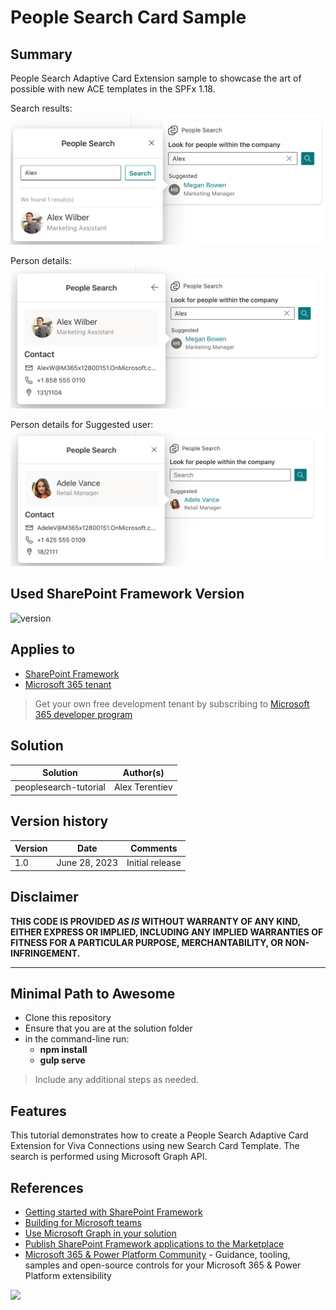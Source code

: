 # People Search Card Sample

## Summary

People Search Adaptive Card Extension sample to showcase the art of possible with new ACE templates in the SPFx 1.18.

Search results:
![Search results](./assets/search-results.png)

Person details:
![Person details](./assets/qv-person.png)

Person details for Suggested user:
![Person details for Suggested user](./assets/qv-suggested.png)

## Used SharePoint Framework Version

![version](https://img.shields.io/badge/version-1.18.0--beta.1-yellow.svg)

## Applies to

- [SharePoint Framework](https://aka.ms/spfx)
- [Microsoft 365 tenant](https://docs.microsoft.com/en-us/sharepoint/dev/spfx/set-up-your-developer-tenant)

> Get your own free development tenant by subscribing to [Microsoft 365 developer program](http://aka.ms/o365devprogram)


## Solution

| Solution    | Author(s)                                               |
| ----------- | ------------------------------------------------------- |
| peoplesearch-tutorial | Alex Terentiev |

## Version history

| Version | Date             | Comments        |
| ------- | ---------------- | --------------- |
| 1.0     | June 28, 2023 | Initial release |

## Disclaimer

**THIS CODE IS PROVIDED _AS IS_ WITHOUT WARRANTY OF ANY KIND, EITHER EXPRESS OR IMPLIED, INCLUDING ANY IMPLIED WARRANTIES OF FITNESS FOR A PARTICULAR PURPOSE, MERCHANTABILITY, OR NON-INFRINGEMENT.**

---

## Minimal Path to Awesome

- Clone this repository
- Ensure that you are at the solution folder
- in the command-line run:
  - **npm install**
  - **gulp serve**

> Include any additional steps as needed.

## Features

This tutorial demonstrates how to create a People Search Adaptive Card Extension for Viva Connections using new Search Card Template. The search is performed using Microsoft Graph API.

## References

- [Getting started with SharePoint Framework](https://docs.microsoft.com/en-us/sharepoint/dev/spfx/set-up-your-developer-tenant)
- [Building for Microsoft teams](https://docs.microsoft.com/en-us/sharepoint/dev/spfx/build-for-teams-overview)
- [Use Microsoft Graph in your solution](https://docs.microsoft.com/en-us/sharepoint/dev/spfx/web-parts/get-started/using-microsoft-graph-apis)
- [Publish SharePoint Framework applications to the Marketplace](https://docs.microsoft.com/en-us/sharepoint/dev/spfx/publish-to-marketplace-overview)
- [Microsoft 365 & Power Platform Community](https://aka.ms/community/home) - Guidance, tooling, samples and open-source controls for your Microsoft 365 & Power Platform extensibility

<img src="https://pnptelemetry.azurewebsites.net/sp-dev-fx-aces/samples/InputCard-PeopleSearch" />
